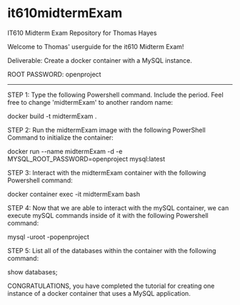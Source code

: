 # it610midtermExam
IT610 Midterm Exam Repository for Thomas Hayes

Welcome to Thomas' userguide for the it610 Midterm Exam!

Deliverable: Create a docker container with a MySQL instance.

ROOT PASSWORD: openproject
***********************************************************

STEP 1: Type the following Powershell command. Include the period.  Feel free to change 'midtermExam' to another random name:

docker build -t midtermExam .  

STEP 2: Run the midtermExam image with the following PowerShell Command to initialize the container:

docker run --name midtermExam -d -e MYSQL_ROOT_PASSWORD=openproject mysql:latest

STEP 3:  Interact with the midtermExam container with the following Powershell command:

docker container exec -it midtermExam bash

STEP 4: Now that we are able to interact with the mySQL container, we can execute mySQL commands inside of it with the following Powershell command:

mysql -uroot -popenproject

STEP 5: List all of the databases within the container with the following command:

show databases;

CONGRATULATIONS, you have completed the tutorial for creating one instance of a docker container that uses a   MySQL application.
